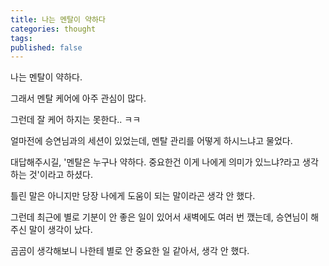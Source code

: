 ```yaml
---
title: 나는 멘탈이 약하다
categories: thought
tags: 
published: false
---
```

나는 멘탈이 약하다.

그래서 멘탈 케어에 아주 관심이 많다.

그런데 잘 케어 하지는 못한다.. ㅋㅋ


얼마전에 승연님과의 세션이 있었는데, 멘탈 관리를 어떻게 하시느냐고 물었다.

대답해주시길, '멘탈은 누구나 약하다. 중요한건 이게 나에게 의미가 있느냐?라고 생각하는 것'이라고 하셨다.

틀린 말은 아니지만 당장 나에게 도움이 되는 말이라곤 생각 안 했다.


그런데 최근에 별로 기분이 안 좋은 일이 있어서 새벽에도 여러 번 깼는데, 승연님이 해주신 말이 생각이 났다.


곰곰이 생각해보니 나한테 별로 안 중요한 일 같아서, 생각 안 했다.

